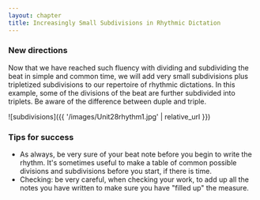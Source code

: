 ```yaml
---
layout: chapter
title: Increasingly Small Subdivisions in Rhythmic Dictation 
---
```


### New directions

Now that we have reached such fluency with dividing and subdividing the beat in simple and common time, we will add very small subdivisions plus tripletized subdivisions to our repertoire of rhythmic dictations. In this example, some of the divisions of the beat are further subdivided into triplets. Be aware of the difference between duple and triple.

![subdivisions]({{ '/images/Unit28rhythm1.jpg' | relative_url }})

### Tips for success

- As always, be very sure of your beat note before you begin to write the rhythm. It's sometimes useful to make a table of common possible divisions and subdivisions before you start, if there is time. 
- Checking: be very careful, when checking your work, to add up all the notes you have written to make sure you have "filled up" the measure. 